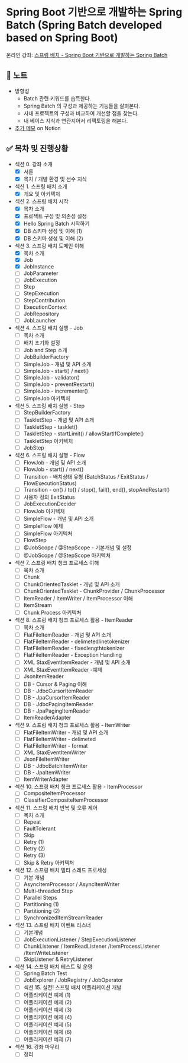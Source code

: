 # Spring Boot 기반으로 개발하는 Spring Batch (Spring Batch developed based on Spring Boot)

온라인 강좌: [스프링 배치 - Spring Boot 기반으로 개발하는 Spring Batch](https://inf.run/Lf6U)

## 📝 노트
- 방향성
  - Batch 관련 키워드를 습득한다.
  - Spring Batch 의 구성과 제공하는 기능들을 살펴본다.
  - 사내 프로젝트의 구성과 비교하여 개선할 점을 찾는다.
  - 내 베이스 지식과 연관지어서 리팩토링을 해본다.
- [추가 메모](https://bnilive.notion.site/Spring-Boot-Spring-Batch-d9b12f0742004e998363b6e411f2111c) on Notion

## ✅ 목차 및 진행상황
- 섹션 0. 강좌 소개
  - [x] 서론
  - [x] 목차 / 개발 환경 및 선수 지식
- 섹션 1. 스프링 배치 소개
  - [x] 개요 및 아키텍처
- 섹션 2. 스프링 배치 시작
  - [x] 목차 소개
  - [x] 프로젝트 구성 및 의존성 설정
  - [x] Hello Spring Batch 시작하기
  - [x] DB 스키마 생성 및 이해 (1)
  - [x] DB 스키마 생성 및 이해 (2)
- 섹션 3. 스프링 배치 도메인 이해
  - [x] 목차 소개
  - [x] Job
  - [x] JobInstance
  - [ ] JobParameter
  - [ ] JobExecution
  - [ ] Step
  - [ ] StepExecution
  - [ ] StepContribution
  - [ ] ExecutionContext
  - [ ] JobRepository
  - [ ] JobLauncher
- 섹션 4. 스프링 배치 실행 - Job
  - [ ] 목차 소개
  - [ ] 배치 초기화 설정
  - [ ] Job and Step 소개
  - [ ] JobBuilderFactory
  - [ ] SimpleJob - 개념 및 API 소개
  - [ ] SimpleJob - start() / next()
  - [ ] SimpleJob - validator()
  - [ ] SimpleJob - preventRestart()
  - [ ] SimpleJob - incrementer()
  - [ ] SimpleJob 아키텍처
- 섹션 5. 스프링 배치 실행 - Step
  - [ ] StepBuilderFactory
  - [ ] TaskletStep - 개념 및 API 소개
  - [ ] TaskletStep - tasklet()
  - [ ] TaskletStep - startLimit() / allowStartIfComplete()
  - [ ] TaskletStep 아키텍처
  - [ ] JobStep
- 섹션 6. 스프링 배치 실행 - Flow
  - [ ] FlowJob - 개념 및 API 소개
  - [ ] FlowJob - start() / next()
  - [ ] Transition - 배치상태 유형 (BatchStatus / ExitStatus / FlowExecutionStatus)
  - [ ] Transition - on() / to() / stop(), fail(), end(), stopAndRestart()
  - [ ] 사용자 정의 ExitStatus
  - [ ] JobExecutionDecider
  - [ ] FlowJob 아키텍처
  - [ ] SimpleFlow - 개념 및 API 소개
  - [ ] SimpleFlow 예제
  - [ ] SimpleFlow 아키텍처
  - [ ] FlowStep
  - [ ] @JobScope / @StepScope - 기본개념 및 설정
  - [ ] @JobScope / @StepScope 아키텍처
- 섹션 7. 스프링 배치 청크 프로세스 이해
  - [ ] 목차 소개
  - [ ] Chunk
  - [ ] ChunkOrientedTasklet - 개념 및 API 소개
  - [ ] ChunkOrientedTasklet - ChunkProvider / ChunkProcessor
  - [ ] ItemReader / ItemWriter / ItemProcessor 이해
  - [ ] ItemStream
  - [ ] Chunk Process 아키텍처
- 섹션 8. 스프링 배치 청크 프로세스 활용 - ItemReader
  - [ ] 목차 소개
  - [ ] FlatFileItemReader - 개념 및 API 소개
  - [ ] FlatFileItemReader - delimetedlinetokenizer
  - [ ] FlatFileItemReader - fixedlengthtokenizer
  - [ ] FlatFileItemReader - Exception Handling
  - [ ] XML StaxEventItemReader - 개념 및 API 소개
  - [ ] XML StaxEventItemReader -예제
  - [ ] JsonItemReader
  - [ ] DB - Cursor & Paging 이해
  - [ ] DB - JdbcCursorItemReader
  - [ ] DB - JpaCursorItemReader
  - [ ] DB - JdbcPagingItemReader
  - [ ] DB - JpaPagingItemReader
  - [ ] ItemReaderAdapter
- 섹션 9. 스프링 배치 청크 프로세스 활용 - ItemWriter
  - [ ] FlatFileItemWriter - 개념 및 API 소개
  - [ ] FlatFileItemWriter - delimeted
  - [ ] FlatFileItemWriter - format
  - [ ] XML StaxEventItemWriter
  - [ ] JsonFileItemWriter
  - [ ] DB - JdbcBatchItemWriter
  - [ ] DB - JpaItemWriter
  - [ ] ItemWriterAdapter
- 섹션 10. 스프링 배치 청크 프로세스 활용 - ItemProcessor
  - [ ] CompositeItemProcessor
  - [ ] ClassifierCompositeItemProcessor
- 섹션 11. 스프링 배치 반복 및 오류 제어
  - [ ] 목차 소개
  - [ ] Repeat
  - [ ] FaultTolerant
  - [ ] Skip
  - [ ] Retry (1)
  - [ ] Retry (2)
  - [ ] Retry (3)
  - [ ] Skip & Retry 아키텍처
- 섹션 12. 스프링 배치 멀티 스레드 프로세싱
  - [ ] 기본 개념
  - [ ] AsyncItemProcessor / AsyncItemWriter
  - [ ] Multi-threaded Step
  - [ ] Parallel Steps
  - [ ] Partitioning (1)
  - [ ] Partitioning (2)
  - [ ] SynchronizedItemStreamReader
- 섹션 13. 스프링 배치 이벤트 리스너
  - [ ] 기본개념
  - [ ] JobExecutionListener / StepExecutionListener
  - [ ] ChunkListener / ItemReadListener /ItemProcessListener /ItemWriteListener
  - [ ] SkipListener & RetryListener
- 섹션 14. 스프링 배치 테스트 및 운영
  - [ ] Spring Batch Test
  - [ ] JobExplorer / JobRegistry / JobOperator
  - [ ] 섹션 15. 실전! 스프링 배치 어플리케이션 개발
  - [ ] 어플리케이션 예제 (1)
  - [ ] 어플리케이션 예제 (2)
  - [ ] 어플리케이션 예제 (3)
  - [ ] 어플리케이션 예제 (4)
  - [ ] 어플리케이션 예제 (5)
  - [ ] 어플리케이션 예제 (6)
  - [ ] 어플리케이션 예제 (7)
- 섹션 16. 강좌 마무리
  - [ ] 정리
